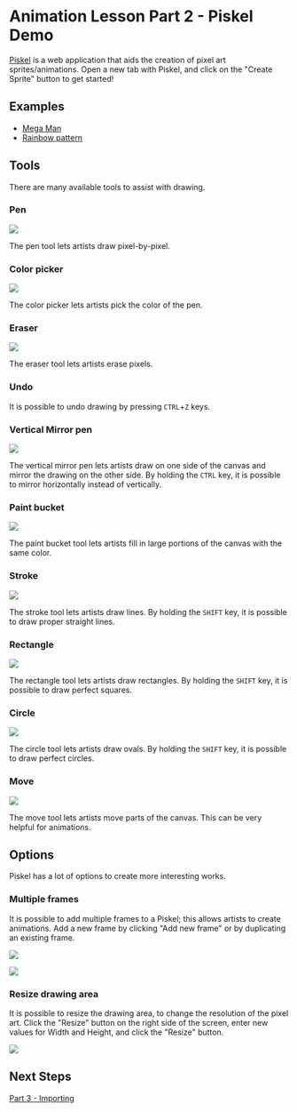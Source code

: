 # Animation Lesson Part 2 - Piskel Demo
[Piskel](https://www.piskelapp.com) is a web application that aids the creation of pixel art sprites/animations. Open a new tab with Piskel, and click on the "Create Sprite" button to get started!

## Examples
- [Mega Man](https://www.piskelapp.com/p/agxzfnBpc2tlbC1hcHByEwsSBlBpc2tlbBiAgICAyJ2kCQw/edit)
- [Rainbow pattern](https://www.piskelapp.com/p/agxzfnBpc2tlbC1hcHByEwsSBlBpc2tlbBiAgICA_eOjCgw/edit)

## Tools
There are many available tools to assist with drawing.

### Pen
![](https://i.imgur.com/AnrSTCt.png)

The pen tool lets artists draw pixel-by-pixel.

### Color picker
![](https://i.imgur.com/0jUGtEy.png)

The color picker lets artists pick the color of the pen.

### Eraser
![](https://i.imgur.com/0bt0sX7.png)

The eraser tool lets artists erase pixels.

### Undo
It is possible to undo drawing by pressing `CTRL`+`Z` keys.

### Vertical Mirror pen
![](https://i.imgur.com/NQDG4zN.png)

The vertical mirror pen lets artists draw on one side of the canvas and mirror the drawing on the other side. By holding the `CTRL` key, it is possible to mirror horizontally instead of vertically.

### Paint bucket
![](https://i.imgur.com/IJkuTMo.png)

The paint bucket tool lets artists fill in large portions of the canvas with the same color.

### Stroke
![](https://i.imgur.com/R7aQwLc.png)

The stroke tool lets artists draw lines. By holding the `SHIFT` key, it is possible to draw proper straight lines.

### Rectangle
![](https://i.imgur.com/xFmejJt.png)

The rectangle tool lets artists draw rectangles. By holding the `SHIFT` key, it is possible to draw perfect squares.

### Circle
![](https://i.imgur.com/ikBALZ3.png)

The circle tool lets artists draw ovals. By holding the `SHIFT` key, it is possible to draw perfect circles.

### Move
![](https://i.imgur.com/eE94Ygb.png)

The move tool lets artists move parts of the canvas. This can be very helpful for animations.

## Options
Piskel has a lot of options to create more interesting works.

### Multiple frames
It is possible to add multiple frames to a Piskel; this allows artists to create animations. Add a new frame by clicking "Add new frame" or by duplicating an existing frame.

![](https://i.imgur.com/9jxB2ML.png)

![](https://i.imgur.com/RGcbsuc.png)

### Resize drawing area
It is possible to resize the drawing area, to change the resolution of the pixel art. Click the "Resize" button on the right side of the screen, enter new values for Width and Height, and click the "Resize" button.

![](https://i.imgur.com/NANd5OH.png)

## Next Steps
[Part 3 - Importing](Part3Importing.md)